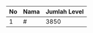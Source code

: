 | No | Nama            | Jumlah Level |
|----|-----------------|--------------|
| 1  | #    |    3850        |
